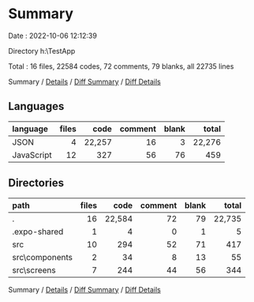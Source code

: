 # Summary

Date : 2022-10-06 12:12:39

Directory h:\\TestApp

Total : 16 files,  22584 codes, 72 comments, 79 blanks, all 22735 lines

Summary / [Details](details.md) / [Diff Summary](diff.md) / [Diff Details](diff-details.md)

## Languages
| language | files | code | comment | blank | total |
| :--- | ---: | ---: | ---: | ---: | ---: |
| JSON | 4 | 22,257 | 16 | 3 | 22,276 |
| JavaScript | 12 | 327 | 56 | 76 | 459 |

## Directories
| path | files | code | comment | blank | total |
| :--- | ---: | ---: | ---: | ---: | ---: |
| . | 16 | 22,584 | 72 | 79 | 22,735 |
| .expo-shared | 1 | 4 | 0 | 1 | 5 |
| src | 10 | 294 | 52 | 71 | 417 |
| src\\components | 2 | 34 | 8 | 13 | 55 |
| src\\screens | 7 | 244 | 44 | 56 | 344 |

Summary / [Details](details.md) / [Diff Summary](diff.md) / [Diff Details](diff-details.md)
